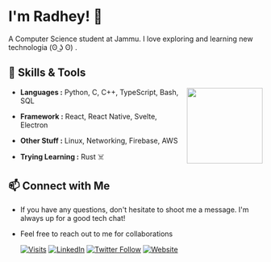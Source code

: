 # I'm Radhey! 👋

A Computer Science student at Jammu. I love exploring and learning new technologia (ʘ ͜ʖ ʘ) .

## 🔧 Skills & Tools
<a href="https://github.com/jr4dh3y">
  <img height=150 align="right" src="https://github-readme-stats.vercel.app/api/top-langs?username=jR4dh3y&layout=compact&langs_count=8&card_width=400&&theme=onedark" />
</a>

- **Languages :** Python, C, C++, TypeScript, Bash, SQL
- **Framework :** React, React Native, Svelte, Electron
- **Other Stuff :** Linux, Networking, Firebase, AWS

- **Trying Learning :** Rust ☠️ 



## 📫 Connect with Me
- If you have any questions, don't hesitate to shoot me a message. I'm always up for a good tech chat!
- Feel free to reach out to me for collaborations

  
  [![Visits](https://komarev.com/ghpvc/?username=jR4dh3y&logo=GitHub&label=github%20visits&color=336699&logoColor=white&style=flat-square)](https://github.com/jR4dh3y)
  [![LinkedIn](https://img.shields.io/badge/LinkedIn-Connect-blue)](https://www.linkedin.com/in/radheykalra)
  [![Twitter Follow](https://img.shields.io/twitter/follow/jR4dh3y?style=social)](https://twitter.com/jR4dh3y)
  [![Website](https://img.shields.io/badge/Website-blue)](https://jr4dh3y.github.io/page/)
  
